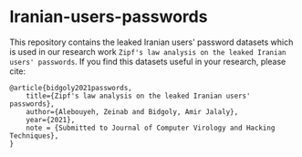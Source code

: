 # Iranian-users-passwords
This repository contains the leaked Iranian users' password datasets which is used in our research work `Zipf's law analysis on the leaked Iranian users' passwords`. If you find this datasets useful in your research, please cite:

    @article{bidgoly2021passwords,
        title={Zipf's law analysis on the leaked Iranian users' passwords},
        author={Alebouyeh, Zeinab and Bidgoly, Amir Jalaly},
        year={2021},
        note = {Submitted to Journal of Computer Virology and Hacking Techniques},
    }
